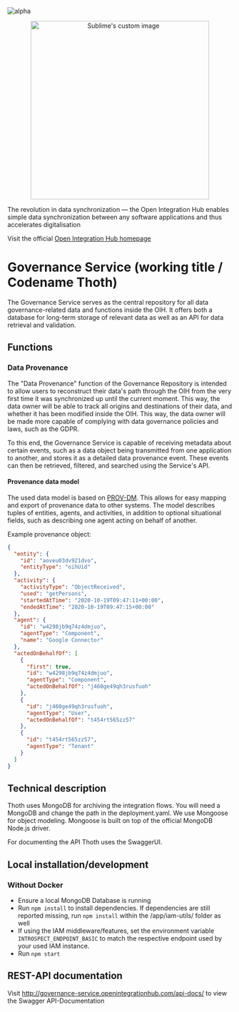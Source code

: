 ![alpha](https://img.shields.io/badge/Status-Alpha-yellow.svg)

<p align="center">
  <img src="https://github.com/openintegrationhub/openintegrationhub/blob/master/Assets/medium-oih-einzeilig-zentriert.jpg" alt="Sublime's custom image" width="400"/>
</p>

The revolution in data synchronization — the Open Integration Hub enables simple data synchronization between any software applications and thus accelerates digitalisation

Visit the official [Open Integration Hub homepage](https://www.openintegrationhub.org/)

# Governance Service (working title / Codename Thoth)

The Governance Service serves as the central repository for all data governance-related data and functions inside the OIH. It offers both a database for long-term storage of relevant data as well as an API for data retrieval and validation.

## Functions

### Data Provenance

The "Data Provenance" function of the Governance Repository is intended to allow users to reconstruct their data's path through the OIH from the very first time it was synchronized up until the current moment. This way, the data owner will be able to track all origins and destinations of their data, and whether it has been modified inside the OIH. This way, the data owner will be made more capable of complying with data governance policies and laws, such as the GDPR.

To this end, the Governance Service is capable of receiving metadata about certain events, such as a data object being transmitted from one application to another, and stores it as a detailed data provenance event. These events can then be retrieved, filtered, and searched using the Service's API.

#### Provenance data model

The used data model is based on [PROV-DM](https://www.w3.org/TR/prov-dm/). This allows for easy mapping and export of provenance data to other systems. The model describes tuples of entities, agents, and activities, in addition to optional situational fields, such as describing one agent acting on behalf of another.

Example provenance object:

```json
{
  "entity": {
    "id": "aoveu03dv921dvo",
    "entityType": "oihUid"
  },
  "activity": {
    "activityType": "ObjectReceived",
    "used": "getPersons",
    "startedAtTime": "2020-10-19T09:47:11+00:00",
    "endedAtTime": "2020-10-19T09:47:15+00:00"
  },
  "agent": {
    "id": "w4298jb9q74z4dmjuo",
    "agentType": "Component",
    "name": "Google Connector"
  },
  "actedOnBehalfOf": [
    {
      "first": true,
      "id": "w4298jb9q74z4dmjuo",
      "agentType": "Component",
      "actedOnBehalfOf": "j460ge49qh3rusfuoh"
    },
    {
      "id": "j460ge49qh3rusfuoh",
      "agentType": "User",
      "actedOnBehalfOf": "t454rt565zz57"
    },
    {
      "id": "t454rt565zz57",
      "agentType": "Tenant"
    }
  ]
}
```

## Technical description

Thoth uses MongoDB for archiving the integration flows. You will need a MongoDB
and change the path in the deployment.yaml. We use Mongoose for object modeling. Mongoose is built on top of the official MongoDB Node.js driver.

For documenting the API Thoth uses the SwaggerUI.

## Local installation/development

### Without Docker

- Ensure a local MongoDB Database is running
- Run `npm install` to install dependencies. If dependencies are still reported missing, run `npm install` within the /app/iam-utils/ folder as well
- If using the IAM middleware/features, set the environment variable `INTROSPECT_ENDPOINT_BASIC` to match the respective endpoint used by your used IAM instance.
- Run `npm start`

## REST-API documentation

Visit http://governance-service.openintegrationhub.com/api-docs/ to view the Swagger API-Documentation
